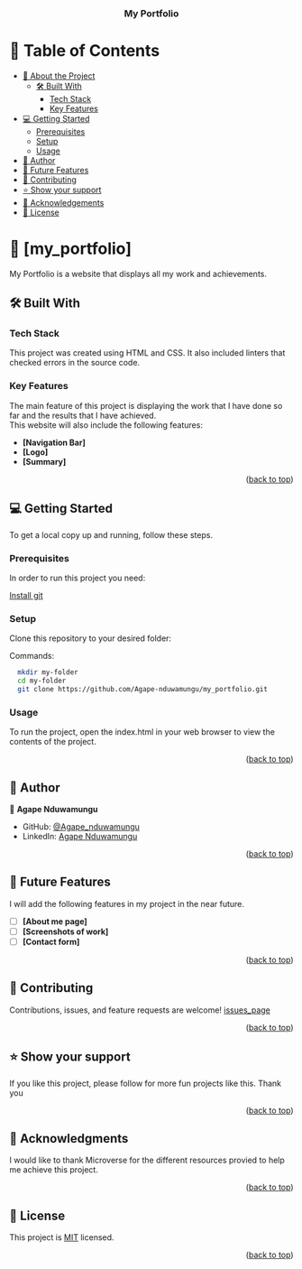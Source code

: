 <a name="readme-top"></a>

<div align="center">

  <h3><b>My Portfolio</b></h3>

</div>


# 📗 Table of Contents

- [📖 About the Project](#about-project)
  - [🛠 Built With](#built-with)
    - [Tech Stack](#tech-stack)
    - [Key Features](#key-features)
- [💻 Getting Started](#getting-started)
  - [Prerequisites](#prerequisites)
  - [Setup](#setup)
  - [Usage](#usage)
- [👥 Author](#author)
- [🔭 Future Features](#future-features)
- [🤝 Contributing](#contributing)
- [⭐️ Show your support](#support)
- [🙏 Acknowledgements](#acknowledgements)
- [📝 License](#license)


# 📖 [my_portfolio] <a name="about-project"></a>

My Portfolio is a website that displays all my work and achievements.

## 🛠 Built With <a name="built-with"></a>

### Tech Stack <a name="tech-stack"></a>

This project was created using HTML and CSS. It also included linters that checked errors in the source code.

### Key Features <a name="key-features"></a>

The main feature of this project is displaying the work that I have done so far and the results that I have achieved.
</br>
This website will also include the following features:
- **[Navigation Bar]**
- **[Logo]**
- **[Summary]**

<p align="right">(<a href="#readme-top">back to top</a>)</p>


## 💻 Getting Started <a name="getting-started"></a>

To get a local copy up and running, follow these steps.

### Prerequisites

In order to run this project you need:

[Install git](https://git-scm.com/book/en/v2/Getting-Started-Installing-Git)


### Setup

Clone this repository to your desired folder:

Commands:
```sh
  mkdir my-folder
  cd my-folder
  git clone https://github.com/Agape-nduwamungu/my_portfolio.git
```

### Usage

To run the project, open the index.html in your web browser to view the contents of the project.

<p align="right">(<a href="#readme-top">back to top</a>)</p>


## 👥 Author <a name="author"></a>

👤 **Agape Nduwamungu**

- GitHub: [@Agape_nduwamungu](https://github.com/Agape-nduwamungu)
- LinkedIn: [Agape Nduwamungu](https://www.linkedin.com/in/agape-nduwamungu-bba7ba174) 

<p align="right">(<a href="#readme-top">back to top</a>)</p>


## 🔭 Future Features <a name="future-features"></a>

I will add the following features in my project in the near future.
- [ ] **[About me page]**
- [ ] **[Screenshots of work]**
- [ ] **[Contact form]**

<p align="right">(<a href="#readme-top">back to top</a>)</p>


## 🤝 Contributing <a name="contributing"></a>

Contributions, issues, and feature requests are welcome!
[issues_page](https://github.com/Agape-nduwamungu/my_portfolio/issues)

<p align="right">(<a href="#readme-top">back to top</a>)</p>

## ⭐️ Show your support <a name="support"></a>

If you like this project, please follow for more fun projects like this. Thank you

<p align="right">(<a href="#readme-top">back to top</a>)</p>


## 🙏 Acknowledgments <a name="acknowledgements"></a>

I would like to thank Microverse for the different resources provied to help me achieve this project.

<p align="right">(<a href="#readme-top">back to top</a>)</p>


## 📝 License <a name="license"></a>

This project is [MIT](./LICENSE) licensed.

<p align="right">(<a href="#readme-top">back to top</a>)</p>
